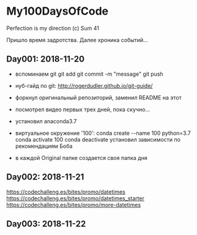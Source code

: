# My100DaysOfCode
Perfection is my direction (c) Sum 41

Пришло время задротства. Далее хроника событий...

## Day001: 2018-11-20

- вспоминаем git
    git add <files>
    git commit -m "message"
    git push
- нуб-гайд по git: http://rogerdudler.github.io/git-guide/
- форкнул оригинальный репозиторий, заменил README на этот
- посмотрел видео первых трех дней, пока скучно...
- установил anaconda3.7
- виртуальное окружение '100':
    conda create --name 100 python=3.7
    conda activate 100
    conda deactivate
    установил зависимости по рекомендациям Боба

- в каждой Original папке создается своя папка дня

## Day002: 2018-11-21

<https://codechalleng.es/bites/promo/datetimes>
<https://codechalleng.es/bites/promo/datetimes_starter>
<https://codechalleng.es/bites/promo/more-datetimes>

## Day003: 2018-11-22

